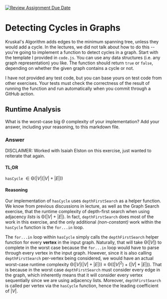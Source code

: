 [![Review Assignment Due Date](https://classroom.github.com/assets/deadline-readme-button-24ddc0f5d75046c5622901739e7c5dd533143b0c8e959d652212380cedb1ea36.svg)](https://classroom.github.com/a/3yAkp-x3)
# Detecting Cycles in Graphs

Kruskal's Algorithm adds edges to the minimum spanning tree, unless they would
add a cycle. In the lectures, we did not talk about how to do this -- you're
going to implement a function to detect cycles in a graph. Start with the
template I provided in `code.js`. You can use any data structures (i.e. any
graph representation) you like. The function should return `true` or `false`,
depending on whether the given graph contains a cycle or not.

I have not provided any test code, but you can base yours on test code from
other exercises. Your tests must check the correctness of the result of running
the function and run automatically when you commit through a GitHub action.

## Runtime Analysis

What is the worst-case big $\Theta$ complexity of your implementation? Add your
answer, including your reasoning, to this markdown file.

### Answer
DISCLAIMER: Worked with Isaiah Elston on this exercise, just wanted to reiterate that again.

#### TL;DR

`hasCycle` $\in \mathrm{\Theta}(|V|(|V| + |E|))$

#### Reasoning

Our implementation of `hasCycle` uses `depthFirstSearch` as a helper function. We know from previous discussions in lecture, as well as the Graph Search exercise, that the runtime complexity of depth-first search when using adjacency *lists* is $\mathrm{\Theta}(|V| + |E|)$. In fact, `depthFirstSearch` does most of the work in this exercise, and the only additional *(non-constant)* work within the `hasCycle` function is the `for...in` loop.

The `for...in` loop within `hasCycle` simply calls the `depthFirstSearch` helper function for every **vertex** in the input graph. Naturally, that will take $\mathrm{\Theta}(|V|)$ to complete in the worst case because the `for...in` loop would have to parse through every vertex in the input graph. However, since it is also calling `depthFirstSearch` per-vertex being considered, we would have an actual worst-case runtime complexity $\mathrm{\Theta}(|V|(|V| + |E|)) \equiv \mathrm{\Theta}((|V|^{2}) + (|V| * | E|))$. That is because in the worst case `depthFirstSearch` must consider every edge in the graph, which inherently means that it will consider every vertex sequentially since we are using adjacency lists. Moreover, `depthFirstSearch` is called per vertex via the `hasCycle` function, hence the leading coefficient of $|V|$.
